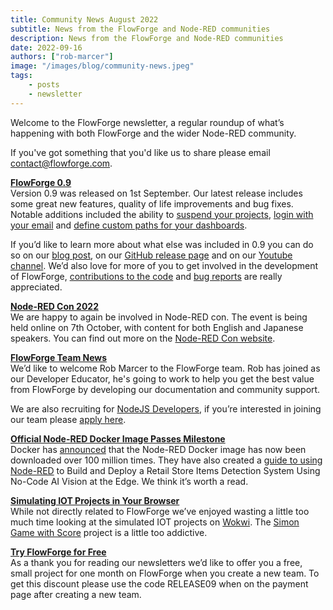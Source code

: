 ```yaml
---
title: Community News August 2022
subtitle: News from the FlowForge and Node-RED communities
description: News from the FlowForge and Node-RED communities
date: 2022-09-16
authors: ["rob-marcer"]
image: "/images/blog/community-news.jpeg"
tags:
    - posts
    - newsletter
---
```


Welcome to the FlowForge newsletter, a regular roundup of what’s happening with both FlowForge and the wider Node-RED community.
<!--more-->
If you've got something that you'd like us to share please email [contact@flowforge.com](mailto:contact@flowforge.com).

[**FlowForge 0.9**](https://flowforge.com/blog/2022/09/flowforge-09-released/)   
Version 0.9 was released on 1st September. Our latest release includes some great new features, quality of life improvements and bug fixes. Notable additions included the ability to [suspend your projects](https://github.com/flowforge/flowforge/pull/893), [login with your email](https://github.com/flowforge/flowforge/pull/856) and [define custom paths for your dashboards](https://github.com/flowforge/flowforge/issues/774).  

If you’d like to learn more about what else was included in 0.9 you can do so on our [blog post](https://flowforge.com/blog/2022/09/flowforge-09-released/), on our [GitHub release page](https://github.com/flowforge/flowforge/releases/tag/v0.9.0) and on our [Youtube channel](https://www.youtube.com/watch?v=d23Pmyc0k7I). We’d also love for more of you to get involved in the development of FlowForge, [contributions to the code](https://github.com/flowforge/flowforge/blob/main/CONTRIBUTING.md) and [bug reports](https://github.com/flowforge/flowforge/issues) are really appreciated.
    
[**Node-RED Con 2022**](https://nrcon.nodered.org/)  
We are happy to again be involved in Node-RED con. The event is being held online on 7th October, with content for both English and Japanese speakers. You can find out more on the [Node-RED Con website](https://nrcon.nodered.org/).  

[**FlowForge Team News**](https://flowforge.com/team/)    
We’d like to welcome Rob Marcer to the FlowForge team. Rob has joined as our Developer Educator, he's going to work to help you get the best value from FlowForge by developing our documentation and community support.  
  
We are also recruiting for [NodeJS Developers](https://boards.greenhouse.io/flowforge/jobs/4463977004), if you’re interested in joining our team please [apply here](https://boards.greenhouse.io/flowforge/jobs/4463977004#app).
    
[**Official Node-RED Docker Image Passes Milestone**](https://twitter.com/Docker/status/1559919666721693699?t=QBzGGzY2kJ12Z5aoi1QPTA)  
Docker has [announced](https://twitter.com/Docker/status/1559919666721693699?t=QBzGGzY2kJ12Z5aoi1QPTA) that the Node-RED Docker image has now been downloaded over 100 million times. They have also created a [guide to using Node-RED](https://www.docker.com/blog/build-retail-store-items-detection-system-no-code-ai/?utm_campaign=2022-08-17-brnd-nocode&utm_medium=social&utm_source=twitter) to Build and Deploy a Retail Store Items Detection System Using No-Code AI Vision at the Edge. We think it’s worth a read.
    
[**Simulating IOT Projects in Your Browser**](https://wokwi.com/)  
While not directly related to FlowForge we’ve enjoyed wasting a little too much time looking at the simulated IOT projects on [Wokwi](https://wokwi.com/). The [Simon Game with Score](https://wokwi.com/projects/328451800839488084) project is a little too addictive.
    
[**Try FlowForge for Free**](https://app.flowforge.com/account/create)  
As a thank you for reading our newsletters we’d like to offer you a free, small project for one month on FlowForge when you create a new team. To get this discount please use the code RELEASE09 when on the payment page after creating a new team.
